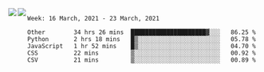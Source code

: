 <a href="https://github.com/anuraghazra/github-readme-stats">
  <img align="left" src="https://github-readme-stats.vercel.app/api?username=Tanesan&count_private=true&show_icons=true" />
</a>
<a href="https://github.com/anuraghazra/github-readme-stats">
  <img align="left" src="https://github-readme-stats.vercel.app/api/top-langs/?username=Tanesan" />
</a>

<!--START_SECTION:waka-->
```text
Week: 16 March, 2021 - 23 March, 2021

Other        34 hrs 26 mins  █████████████████████▓░░░   86.25 % 
Python       2 hrs 18 mins   █▒░░░░░░░░░░░░░░░░░░░░░░░   05.78 % 
JavaScript   1 hr 52 mins    █▒░░░░░░░░░░░░░░░░░░░░░░░   04.70 % 
CSS          22 mins         ▒░░░░░░░░░░░░░░░░░░░░░░░░   00.92 % 
CSV          21 mins         ▒░░░░░░░░░░░░░░░░░░░░░░░░   00.89 % 
```
<!--END_SECTION:waka-->
